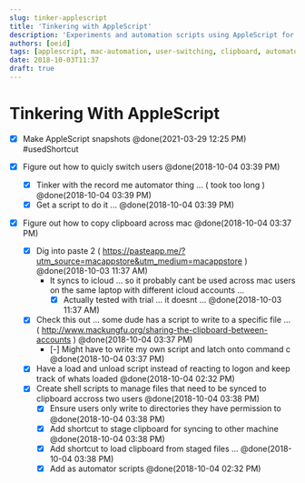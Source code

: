 ```yaml
---
slug: tinker-applescript
title: 'Tinkering with AppleScript'
description: 'Experiments and automation scripts using AppleScript for Mac automation and user switching'
authors: [oeid]
tags: [applescript, mac-automation, user-switching, clipboard, automator, experiments, tinkering]
date: 2018-10-03T11:37
draft: true
---
```


# Tinkering With AppleScript
- [x] Make AppleScript snapshots @done(2021-03-29 12:25 PM) #usedShortcut 

- [x] Figure out how to quicly switch users @done(2018-10-04 03:39 PM)
	- [x] Tinker with the record me automator thing ... ( took too long ) @done(2018-10-04 03:39 PM)
	- [x] Get a script to do it ...  @done(2018-10-04 03:39 PM)

- [x] Figure out how to copy clipboard across mac  @done(2018-10-04 03:37 PM)
	- [x] Dig into paste 2 ( https://pasteapp.me/?utm_source=macappstore&utm_medium=macappstore ) @done(2018-10-03 11:37 AM)
		- It syncs to icloud ... so it probably cant be used across mac users on the same laptop with different icloud accounts ...
			- [x] Actually tested with trial ... it doesnt ... @done(2018-10-03 11:37 AM)
	- [x] Check this out ... some dude has a script to write to a specific file ... ( http://www.mackungfu.org/sharing-the-clipboard-between-accounts ) @done(2018-10-04 03:37 PM)
		- [-] Might have to write my own script and latch onto command c @done(2018-10-04 03:37 PM)
	- [x] Have a load and unload script instead of reacting to logon and keep track of whats loaded @done(2018-10-04 02:32 PM)
	- [x] Create shell scripts to manage files that need to be synced to clipboard accross two users @done(2018-10-04 03:38 PM)
		- [x] Ensure users only write to directories they have permission to @done(2018-10-04 03:38 PM)
		- [x] Add shortcut to stage clipboard for syncing to other machine @done(2018-10-04 03:38 PM)
		- [x] Add shortcut to load clipboard from staged files ... @done(2018-10-04 03:38 PM)
		- [x] Add as automator scripts @done(2018-10-04 02:32 PM)